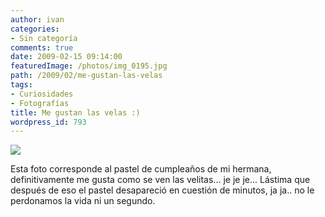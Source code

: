 ```yaml
---
author: ivan
categories:
- Sin categoría
comments: true
date: 2009-02-15 09:14:00
featuredImage: /photos/img_0195.jpg
path: /2009/02/me-gustan-las-velas
tags:
- Curiosidades
- Fotografías
title: Me gustan las velas :)
wordpress_id: 793
---
```


[![](/photos/img_0195.jpg)](https://1.bp.blogspot.com/_T2UWuNJg3dQ/SZeW7-X0CKI/AAAAAAAABVo/9_oYZ1-jREw/s1600-h/img_0195.jpg)

Esta foto corresponde al pastel de cumpleaños de mi hermana, definitivamente me gusta como se ven las velitas... je je je... Lástima que después de eso el pastel desapareció en cuestión de minutos, ja ja.. no le perdonamos la vida ni un segundo.